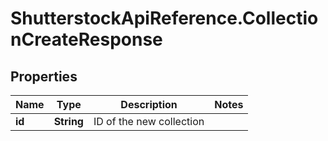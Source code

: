 # ShutterstockApiReference.CollectionCreateResponse

## Properties
Name | Type | Description | Notes
------------ | ------------- | ------------- | -------------
**id** | **String** | ID of the new collection | 


